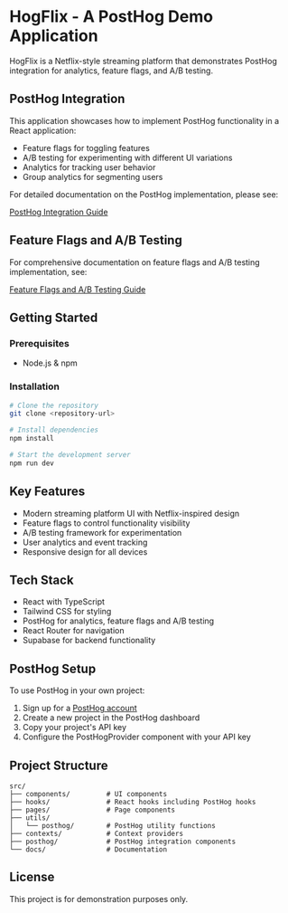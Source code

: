 
# HogFlix - A PostHog Demo Application

HogFlix is a Netflix-style streaming platform that demonstrates PostHog integration for analytics, feature flags, and A/B testing.

## PostHog Integration

This application showcases how to implement PostHog functionality in a React application:

- Feature flags for toggling features
- A/B testing for experimenting with different UI variations
- Analytics for tracking user behavior
- Group analytics for segmenting users

For detailed documentation on the PostHog implementation, please see:

[PostHog Integration Guide](./PostHogIntegration.md)

## Feature Flags and A/B Testing

For comprehensive documentation on feature flags and A/B testing implementation, see:

[Feature Flags and A/B Testing Guide](./src/docs/FeatureFlagsAndABTesting.md)

## Getting Started

### Prerequisites

- Node.js & npm

### Installation

```bash
# Clone the repository
git clone <repository-url>

# Install dependencies
npm install

# Start the development server
npm run dev
```

## Key Features

- Modern streaming platform UI with Netflix-inspired design
- Feature flags to control functionality visibility
- A/B testing framework for experimentation
- User analytics and event tracking
- Responsive design for all devices

## Tech Stack

- React with TypeScript
- Tailwind CSS for styling
- PostHog for analytics, feature flags and A/B testing
- React Router for navigation
- Supabase for backend functionality

## PostHog Setup

To use PostHog in your own project:

1. Sign up for a [PostHog account](https://posthog.com/)
2. Create a new project in the PostHog dashboard
3. Copy your project's API key
4. Configure the PostHogProvider component with your API key

## Project Structure

```
src/
├── components/         # UI components
├── hooks/              # React hooks including PostHog hooks
├── pages/              # Page components
├── utils/
│   └── posthog/        # PostHog utility functions
├── contexts/           # Context providers
├── posthog/            # PostHog integration components
└── docs/               # Documentation
```

## License

This project is for demonstration purposes only.

